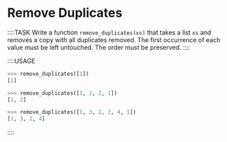 # Remove Duplicates

::::TASK
Write a function `remove_duplicates(xs)` that takes a list `xs` and removes a copy with all duplicates removed.
The first occurrence of each value must be left untouched.
The order must be preserved.
::::

::::USAGE

```python
>>> remove_duplicates([1])
[1]

>>> remove_duplicates([1, 2, 2, 1])
[1, 2]

>>> remove_duplicates([1, 3, 2, 2, 4, 1])
[1, 3, 2, 4]
```

::::
